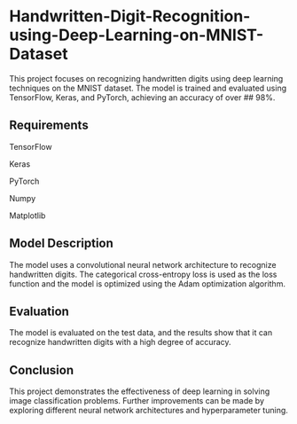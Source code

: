 # Handwritten-Digit-Recognition-using-Deep-Learning-on-MNIST-Dataset

This project focuses on recognizing handwritten digits using deep learning techniques on the MNIST dataset. The model is trained and evaluated using TensorFlow, Keras, and PyTorch, achieving an accuracy of over ## 98%.

## Requirements
TensorFlow

Keras

PyTorch

Numpy

Matplotlib


## Model Description
The model uses a convolutional neural network architecture to recognize handwritten digits. The categorical cross-entropy loss is used as the loss function and the model is optimized using the Adam optimization algorithm.

## Evaluation
The model is evaluated on the test data, and the results show that it can recognize handwritten digits with a high degree of accuracy.

## Conclusion
This project demonstrates the effectiveness of deep learning in solving image classification problems. Further improvements can be made by exploring different neural network architectures and hyperparameter tuning.
